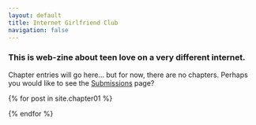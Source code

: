 ```yaml
---
layout: default
title: Internet Girlfriend Club
navigation: false
---
```


### This is web-zine about teen love on a very different internet.

Chapter entries will go here... but for now, there are no chapters. Perhaps you would like to see the <a href="/cfp">Submissions</a> page?

{% for post in site.chapter01 %}
  <!-- <p><a href="{{ post.url }}">{{ post.title }}</a></p> -->
{% endfor %}
